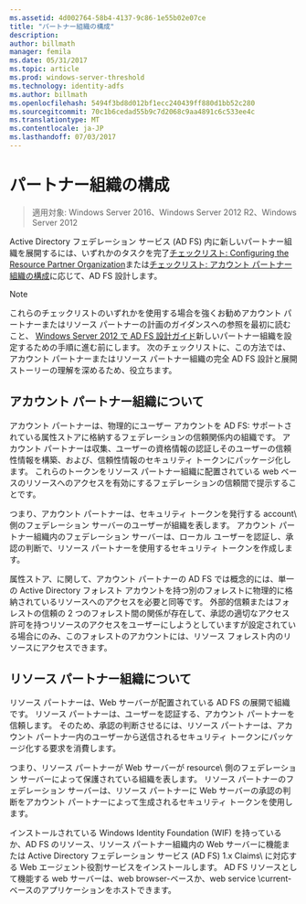 ```yaml
---
ms.assetid: 4d002764-58b4-4137-9c86-1e55b02e07ce
title: "パートナー組織の構成"
description: 
author: billmath
manager: femila
ms.date: 05/31/2017
ms.topic: article
ms.prod: windows-server-threshold
ms.technology: identity-adfs
ms.author: billmath
ms.openlocfilehash: 5494f3bd8d012bf1ecc240439ff880d1bb52c280
ms.sourcegitcommit: 70c1b6cedad55b9c7d2068c9aa4891c6c533ee4c
ms.translationtype: MT
ms.contentlocale: ja-JP
ms.lasthandoff: 07/03/2017
---
```

# <a name="configuring-partner-organizations"></a>パートナー組織の構成

>適用対象: Windows Server 2016、Windows Server 2012 R2、Windows Server 2012

Active Directory フェデレーション サービス \(AD FS\) 内に新しいパートナー組織を展開するには、いずれかのタスクを完了[チェックリスト: Configuring the Resource Partner Organization](Checklist--Configuring-the-Resource-Partner-Organization.md)または[チェックリスト: アカウント パートナー組織の構成](Checklist--Configuring-the-Account-Partner-Organization.md)に応じて、AD FS 設計します。  
  
> [!NOTE]  
> これらのチェックリストのいずれかを使用する場合を強くお勧めアカウント パートナーまたはリソース パートナーの計画のガイダンスへの参照を最初に読むこと、 [Windows Server 2012 で AD FS 設計ガイド](https://technet.microsoft.com/library/dd807036.aspx)新しいパートナー組織を設定するための手順に進む前にします。 次のチェックリストに、この方法では、アカウント パートナーまたはリソース パートナー組織の完全 AD FS 設計と展開ストーリーの理解を深めるため、役立ちます。  
  
## <a name="about-account-partner-organizations"></a>アカウント パートナー組織について  
アカウント パートナーは、物理的にユーザー アカウントを AD FS: サポートされている属性ストアに格納するフェデレーションの信頼関係内の組織です。 アカウント パートナーは収集、ユーザーの資格情報の認証しそのユーザーの信頼性情報を構築、および、信頼性情報のセキュリティ トークンにパッケージ化します。 これらのトークンをリソース パートナー組織に配置されている web ベースのリソースへのアクセスを有効にするフェデレーションの信頼間で提示することです。  
  
つまり、アカウント パートナーは、セキュリティ トークンを発行する account\ 側のフェデレーション サーバーのユーザーが組織を表します。 アカウント パートナー組織内のフェデレーション サーバーは、ローカル ユーザーを認証し、承認の判断で、リソース パートナーを使用するセキュリティ トークンを作成します。  
  
属性ストア、に関して、アカウント パートナーの AD FS では概念的には、単一の Active Directory フォレスト アカウントを持つ別のフォレストに物理的に格納されているリソースへのアクセスを必要と同等です。 外部的信頼またはフォレストの信頼の 2 つのフォレスト間の関係が存在して、承認の適切なアクセス許可を持つリソースのアクセスをユーザーにしようとしていますが設定されている場合にのみ、このフォレストのアカウントには、リソース フォレスト内のリソースにアクセスできます。  
  
## <a name="about-resource-partner-organizations"></a>リソース パートナー組織について  
リソース パートナーは、Web サーバーが配置されている AD FS の展開で組織です。 リソース パートナーは、ユーザーを認証する、アカウント パートナーを信頼します。 そのため、承認の判断させるには、リソース パートナーは、アカウント パートナー内のユーザーから送信されるセキュリティ トークンにパッケージ化する要求を消費します。  
  
つまり、リソース パートナーが Web サーバーが resource\ 側のフェデレーション サーバーによって保護されている組織を表します。 リソース パートナーのフェデレーション サーバーは、リソース パートナーに Web サーバーの承認の判断をアカウント パートナーによって生成されるセキュリティ トークンを使用します。  
  
インストールされている Windows Identity Foundation \(WIF\) を持っているか、AD FS のリソース、リソース パートナー組織内の Web サーバーに機能または Active Directory フェデレーション サービス \(AD FS\) 1.x Claims\ に対応する Web エージェント役割サービスをインストールします。 AD FS リソースとして機能する web サーバーは、web browser\-ベースか、web service \current-ベースのアプリケーションをホストできます。  
